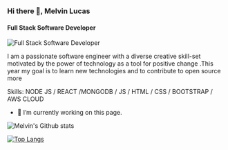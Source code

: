 ### Hi there 👋, Melvin Lucas
#### Full Stack Software Developer
![Full Stack Software Developer](https://lucasmelvin15.github.io/Banner-/)

I am a passionate software engineer with a diverse creative skill-set motivated by the power of technology as a tool for positive change .This year my goal is to learn new technologies and to contribute to open source more

Skills: NODE JS / REACT /MONGODB / JS / HTML / CSS / BOOTSTRAP / AWS CLOUD

- 🔭 I’m currently working on this page. 







![Melvin's Github stats](https://github-readme-stats.vercel.app/api?username=LucasMelvin15&show_icons=true&theme=tokyonight)

[![Top Langs](https://github-readme-stats.vercel.app/api/top-langs/?username=LucasMelvin15&exclude_repo=github-readme-stats,LucasMelvin15.github.io)](https://github.com/LucasMelvin15/github-readme-stats)

